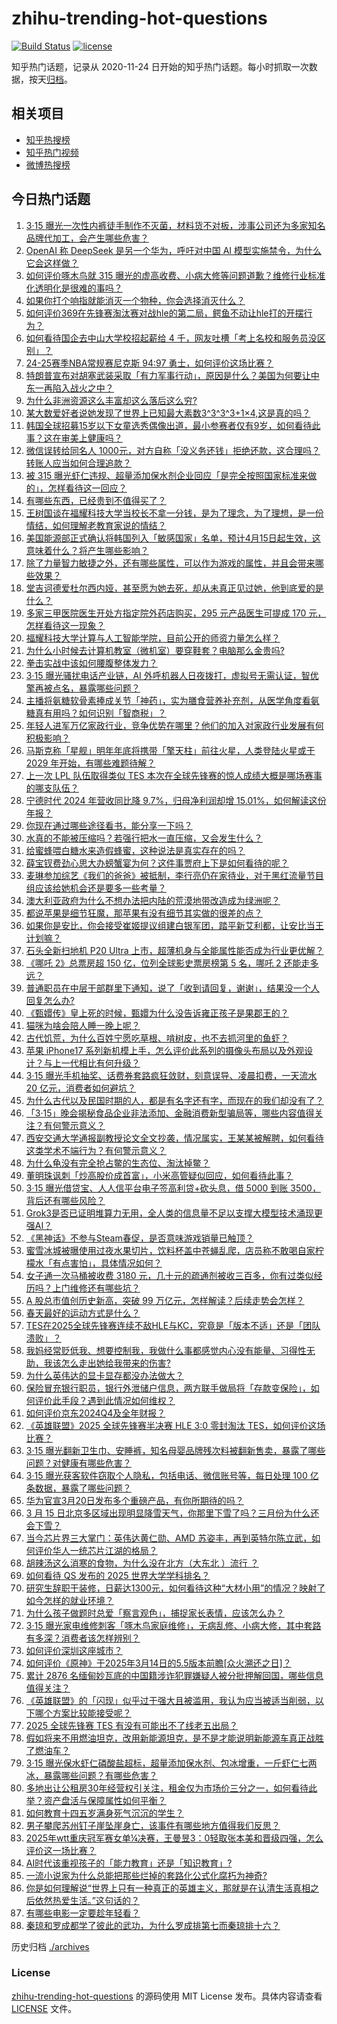 # zhihu-trending-hot-questions

[![Build Status](https://github.com/justjavac/zhihu-trending-hot-questions/workflows/ci/badge.svg?branch=master)](https://github.com/justjavac/zhihu-trending-hot-questions/actions)
[![license](https://img.shields.io/github/license/justjavac/zhihu-trending-hot-questions)](https://github.com/justjavac/zhihu-trending-hot-questions/blob/master/LICENSE)

知乎热门话题，记录从 2020-11-24
日开始的知乎热门话题。每小时抓取一次数据，按天[归档](./archives)。

## 相关项目

- [知乎热搜榜](https://github.com/justjavac/zhihu-trending-top-search)
- [知乎热门视频](https://github.com/justjavac/zhihu-trending-hot-video)
- [微博热搜榜](https://github.com/justjavac/weibo-trending-hot-search)

## 今日热门话题

<!-- BEGIN -->
<!-- 最后更新时间 Sun Mar 16 2025 15:07:00 GMT+0800 (China Standard Time) -->

1. [3·15 曝光一次性内裤徒手制作不灭菌，材料货不对板，涉事公司还为多家知名品牌代加工，会产生哪些危害？](https://www.zhihu.com/question/15047554532)
1. [OpenAI 称 DeepSeek 是另一个华为，呼吁对中国 AI 模型实施禁令，为什么它会这样做？](https://www.zhihu.com/question/15027898144)
1. [如何评价啄木鸟就 315 曝光的虚高收费、小病大修等问题道歉？维修行业标准化透明化是很难的事吗？](https://www.zhihu.com/question/15056043911)
1. [如果你打个响指就能消灭一个物种，你会选择消灭什么？](https://www.zhihu.com/question/657700310)
1. [如何评价369在先锋赛淘汰赛对战hle的第二局，鳄鱼不动让hle打的开摆行为？](https://www.zhihu.com/question/15038783533)
1. [如何看待国企去中山大学校招起薪给 4 千，网友吐槽「考上名校和服务员没区别」？](https://www.zhihu.com/question/15016668683)
1. [24-25赛季NBA常规赛尼克斯 94:97 勇士，如何评价这场比赛？](https://www.zhihu.com/question/15075750046)
1. [特朗普宣布对胡塞武装采取「有力军事行动」，原因是什么？美国为何要让中东一再陷入战火之中？](https://www.zhihu.com/question/15082889294)
1. [为什么非洲资源这么丰富却这么落后这么穷?](https://www.zhihu.com/question/56362100)
1. [某大数爱好者说她发现了世界上已知最大素数3^3^3^3+1×4,这是真的吗？](https://www.zhihu.com/question/14898116926)
1. [韩国全球招募15岁以下女童选秀偶像出道，最小参赛者仅有9岁，如何看待此事？这在审美上健康吗？](https://www.zhihu.com/question/14867950967)
1. [微信误转给同名人 1000元，对方自称「没义务还钱」拒绝还款，这合理吗？转账人应当如何合理追款？](https://www.zhihu.com/question/14738632563)
1. [被 315 曝光虾仁违规、超量添加保水剂企业回应「是完全按照国家标准来做的」，怎样看待这一回应？](https://www.zhihu.com/question/15058274851)
1. [有哪些东西，已经贵到不值得买了？](https://www.zhihu.com/question/661483110)
1. [王树国谈在福耀科技大学当校长不拿一分钱，是为了理念，为了理想，是一份情结，如何理解老教育家说的情结？](https://www.zhihu.com/question/14821963194)
1. [美国能源部正式确认将韩国列入「敏感国家」名单，预计4月15日起生效，这意味着什么？将产生哪些影响？](https://www.zhihu.com/question/15022371549)
1. [除了力量智力敏捷之外，还有哪些属性，可以作为游戏的属性，并且会带来哪些效果？](https://www.zhihu.com/question/14082779097)
1. [堂吉诃德爱杜尔西内娅，甚至愿为她去死，却从未真正见过她，他到底爱的是什么？](https://www.zhihu.com/question/12578967284)
1. [多家三甲医院医生开处方指定院外药店购买，295 元产品医生可提成 170 元，怎样看待这一现象？](https://www.zhihu.com/question/14977731899)
1. [福耀科技大学计算与人工智能学院，目前公开的师资力量怎么样？](https://www.zhihu.com/question/14737830798)
1. [为什么小时候去计算机教室（微机室）要穿鞋套？电脑那么金贵吗?](https://www.zhihu.com/question/630668022)
1. [拳击实战中该如何腰腹整体发力？](https://www.zhihu.com/question/631092605)
1. [3·15 曝光骚扰电话产业链，AI 外呼机器人日夜拨打，虚拟号无需认证，智优擎再被点名，暴露哪些问题？](https://www.zhihu.com/question/15053152291)
1. [主播将氨糖软骨素捧成关节「神药」，实为膳食营养补充剂，从医学角度看氨糖真有用吗？如何识别「智商税」？](https://www.zhihu.com/question/14779093037)
1. [年轻人进军万亿家政行业，竞争优势在哪里？他们的加入对家政行业发展有何积极影响？](https://www.zhihu.com/question/14595514852)
1. [马斯克称「星舰」明年年底将携带「擎天柱」前往火星，人类登陆火星或于 2029 年开始，有哪些难题待解？](https://www.zhihu.com/question/15022617506)
1. [上一次 LPL 队伍取得类似 TES 本次在全球先锋赛的惊人成绩大概是哪场赛事的哪支队伍？](https://www.zhihu.com/question/15043988075)
1. [宁德时代 2024 年营收同比降 9.7%，归母净利润却增 15.01%，如何解读这份年报？](https://www.zhihu.com/question/14997552981)
1. [你现在通过哪些途径看书，能分享一下吗？](https://www.zhihu.com/question/14796571204)
1. [水真的不能被压缩吗？若强行把水一直压缩，又会发生什么？](https://www.zhihu.com/question/11542801055)
1. [给蜜蜂喂白糖水来造假蜂蜜，这种说法是真实存在的吗？](https://www.zhihu.com/question/385149769)
1. [薛宝钗费劲心思大办螃蟹宴为何？这件事贾府上下是如何看待的呢？](https://www.zhihu.com/question/2675325176)
1. [麦琳参加综艺《我们的爸爸》被抵制，李行亮仍在家待业，对于黑红流量节目组应该给她机会还是要多一些考量？](https://www.zhihu.com/question/14828124748)
1. [澳大利亚政府为什么不想办法把内陆的荒漠地带改造成为绿洲呢？](https://www.zhihu.com/question/34852531)
1. [都说苹果是细节狂魔，那苹果有没有细节其实做的很差的点？](https://www.zhihu.com/question/14473343813)
1. [如果你是安比，你会接受崔姬提议组建白银军团，踏平新艾利都，让安比当王计划嘛？](https://www.zhihu.com/question/14859405697)
1. [石头全新扫地机 P20 Ultra 上市，超薄机身与全能属性能否成为行业更优解？](https://www.zhihu.com/question/14733672790)
1. [《哪吒 2》总票房超 150 亿，位列全球影史票房榜第 5 名，哪吒 2 还能走多远？](https://www.zhihu.com/question/14972509361)
1. [普通职员在中层干部群里下通知，说了「收到请回复，谢谢」，结果没一个人回复怎么办?](https://www.zhihu.com/question/595526596)
1. [《甄嬛传》皇上死的时候，甄嬛为什么没告诉雍正孩子是果郡王的？](https://www.zhihu.com/question/26677763)
1. [猫咪为啥会陪人睡一晚上呢？](https://www.zhihu.com/question/13289247152)
1. [古代饥荒，为什么百姓宁愿吃草根、啃树皮，也不去抓河里的鱼虾？](https://www.zhihu.com/question/13476829979)
1. [苹果 iPhone17 系列新机模上手，怎么评价此系列的摄像头布局以及外观设计？与上一代相比有何升级？](https://www.zhihu.com/question/14593203755)
1. [3·15 曝光手机抽奖、话费券套路疯狂敛财，刻意误导、凌晨扣费，一天流水 20 亿元，消费者如何避坑？](https://www.zhihu.com/question/15054171004)
1. [为什么古代以及民国时期的人，都是有名字还有字，而现在的我们却没有了？](https://www.zhihu.com/question/6108022745)
1. [「3·15」晚会揭秘食品企业非法添加、金融消费新型骗局等，哪些内容值得关注？有何警示意义？](https://www.zhihu.com/question/14908098259)
1. [西安交通大学通报副教授论文全文抄袭，情况属实，王某某被解聘，如何看待这类学术不端行为？有何警示意义？](https://www.zhihu.com/question/14986819666)
1. [为什么龟没有完全抢占鳖的生态位、淘汰掉鳖？](https://www.zhihu.com/question/11925442347)
1. [董明珠讽刺「炒高股价成首富」，小米高管疑似回应，如何看待此事？](https://www.zhihu.com/question/14946902526)
1. [3·15 曝光借贷宝、人人信平台电子签高利贷+砍头息，借 5000 到账 3500，背后还有哪些风险？](https://www.zhihu.com/question/15050989960)
1. [Grok3是否已证明堆算力无用，全人类的信息量不足以支撑大模型技术涌现更强AI？](https://www.zhihu.com/question/13326861218)
1. [《黑神话》不参与Steam春促，是否意味游戏销量已触顶？](https://www.zhihu.com/question/14988925170)
1. [蜜雪冰城被曝使用过夜水果切片，饮料杯盖中苍蝇乱爬，店员称不敢喝自家柠檬水「有点害怕」，具体情况如何？](https://www.zhihu.com/question/14966285810)
1. [女子通一次马桶被收费 3180 元，几十元的疏通剂被收三百多，你有过类似经历吗？上门维修还有哪些坑？](https://www.zhihu.com/question/14796657491)
1. [A 股总市值创历史新高，突破 99 万亿元，怎样解读？后续走势会怎样？](https://www.zhihu.com/question/14962755599)
1. [春天最好的运动方式是什么？](https://www.zhihu.com/question/14544133297)
1. [TES在2025全球先锋赛连续不敌HLE与KC，究竟是「版本不适」还是「团队溃败」？](https://www.zhihu.com/question/14841423155)
1. [我妈经常贬低我、想要控制我，我做什么事都感觉内心没有能量、习得性无助，我该怎么走出她给我带来的伤害?](https://www.zhihu.com/question/14646767054)
1. [为什么英伟达的显卡显存都没办法做大？](https://www.zhihu.com/question/14762846245)
1. [保险冒充银行职员，银行外泄储户信息，两方联手做局将「存款变保险」，如何评价此手段？遇到此情况如何维权？](https://www.zhihu.com/question/15001891070)
1. [如何评价京东2024Q4及全年财报？](https://www.zhihu.com/question/12901816209)
1. [《英雄联盟》2025 全球先锋赛半决赛 HLE 3:0 零封淘汰 TES，如何评价这场比赛？](https://www.zhihu.com/question/15031912827)
1. [3·15 曝光翻新卫生巾、安睡裤，知名母婴品牌残次料被翻新售卖，暴露了哪些问题？对健康有哪些危害？](https://www.zhihu.com/question/15045824802)
1. [3·15 曝光获客软件窃取个人隐私，包括电话、微信账号等，每日处理 100 亿条数据，暴露了哪些问题？](https://www.zhihu.com/question/15051524939)
1. [华为官宣3月20日发布多个重磅产品，有你所期待的吗？](https://www.zhihu.com/question/14882106912)
1. [3 月 15 日北京多区域出现明显降雪天气，你那里下雪了吗？三月份为什么还会下雪？](https://www.zhihu.com/question/15031011969)
1. [当今芯片界三大掌门：英伟达黄仁勋、AMD 苏姿丰，再到英特尔陈立武，如何评价华人一统芯片江湖的格局？](https://www.zhihu.com/question/14821914445)
1. [胡辣汤这么消寒的食物，为什么没在北方（大东北 ）流行 ？](https://www.zhihu.com/question/424263115)
1. [如何看待 QS 发布的 2025 世界大学学科排名？](https://www.zhihu.com/question/14840051388)
1. [研究生辞职干装修，日薪达1300元，如何看待这种“大材小用”的情况？映射了如今怎样的就业环境？](https://www.zhihu.com/question/14569802080)
1. [为什么孩子做题时总爱「察言观色」，捕捉家长表情，应该怎么办？](https://www.zhihu.com/question/14734719965)
1. [3·15 曝光家电维修刺客「啄木鸟家庭维修」，无病乱修、小病大修，其中套路有多深？消费者该怎样辨别？](https://www.zhihu.com/question/15045828349)
1. [如何评价深圳这座城市？](https://www.zhihu.com/question/21308194)
1. [如何评价《原神》于2025年3月14日的5.5版本前瞻[众火溯还之日]？](https://www.zhihu.com/question/14970112748)
1. [累计 2876 名缅甸妙瓦底的中国籍涉诈犯罪嫌疑人被分批押解回国，哪些信息值得关注？](https://www.zhihu.com/question/14981774829)
1. [《英雄联盟》的「闪现」似乎过于强大且被滥用，我认为应当被适当削弱，以下哪个方案比较能接受呢？](https://www.zhihu.com/question/14809743181)
1. [2025 全球先锋赛 TES 有没有可能出不了线老五出局？](https://www.zhihu.com/question/14788057062)
1. [假如将来不用燃油坦克，改用新能源坦克，是不是才能说明新能源车真正战胜了燃油车？](https://www.zhihu.com/question/14605991581)
1. [3·15 曝光保水虾仁磷酸盐超标，超量添加保水剂、包冰增重，一斤虾仁七两冰，暴露哪些问题？有哪些危害？](https://www.zhihu.com/question/15048983895)
1. [多地出让公租房30年经营权引关注，租金仅为市场价三分之一，如何看待此举？资产盘活与保障属性如何平衡？](https://www.zhihu.com/question/15001962719)
1. [如何教育十四五岁满身死气沉沉的学生？](https://www.zhihu.com/question/14323683509)
1. [男子攀爬苏州钉子崖坠崖身亡，该事件有哪些地方值得我们反思？](https://www.zhihu.com/question/14776192235)
1. [2025年wtt重庆冠军赛女单¼决赛，王曼昱3：0轻取张本美和晋级四强，怎么评价这一场比赛？](https://www.zhihu.com/question/15041878160)
1. [AI时代该重视孩子的「能力教育」还是「知识教育」?](https://www.zhihu.com/question/14140538924)
1. [一流小说家为什么总能把那些烂掉的套路化公式化腐朽为神奇?](https://www.zhihu.com/question/14083288691)
1. [你是如何理解说“世界上只有一种真正的英雄主义，那就是在认清生活真相之后依然热爱生活。”​这句话的？](https://www.zhihu.com/question/444692833)
1. [有哪些电影一定要趁年轻看？](https://www.zhihu.com/question/25699277)
1. [秦琼和罗成都学了彼此的武功，为什么罗成排第七而秦琼排十六？](https://www.zhihu.com/question/501315774)

<!-- END -->

历史归档 [./archives](./archives)

### License

[zhihu-trending-hot-questions](https://github.com/justjavac/zhihu-trending-hot-questions)
的源码使用 MIT License 发布。具体内容请查看 [LICENSE](./LICENSE) 文件。
